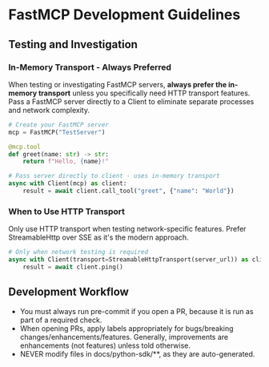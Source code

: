 # FastMCP Development Guidelines

## Testing and Investigation

### In-Memory Transport - Always Preferred

When testing or investigating FastMCP servers, **always prefer the in-memory transport** unless you specifically need HTTP transport features. Pass a FastMCP server directly to a Client to eliminate separate processes and network complexity.

```python
# Create your FastMCP server
mcp = FastMCP("TestServer")

@mcp.tool
def greet(name: str) -> str:
    return f"Hello, {name}!"

# Pass server directly to client - uses in-memory transport
async with Client(mcp) as client:
    result = await client.call_tool("greet", {"name": "World"})
```

### When to Use HTTP Transport

Only use HTTP transport when testing network-specific features. Prefer StreamableHttp over SSE as it's the modern approach.

```python
# Only when network testing is required
async with Client(transport=StreamableHttpTransport(server_url)) as client:
    result = await client.ping()
```

## Development Workflow

- You must always run pre-commit if you open a PR, because it is run as part of a required check.
- When opening PRs, apply labels appropriately for bugs/breaking changes/enhancements/features. Generally, improvements are enhancements (not features) unless told otherwise.
- NEVER modify files in docs/python-sdk/**, as they are auto-generated.
